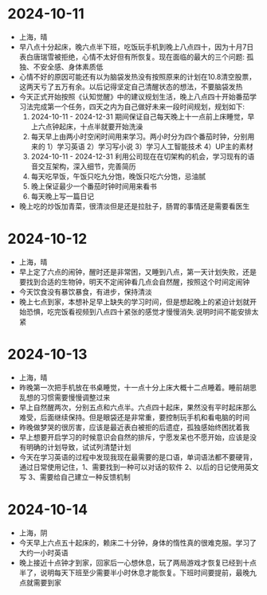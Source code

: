 # 2024-10-11
+ 上海，晴
+ 早八点十分起床，晚六点半下班，吃饭玩手机到晚上八点四十，因为十月7日表白唐瑞雪被拒绝，心情不太好但有所恢复。现在面临的最大的三个问题: 孤独、不安全感、身体素质低
+ 心情不好的原因可能还有以为脑袋发热没有按照原来的计划在10.8清空股票，这两天亏了五万有余。以后记得坚定自己清醒状态的想法，不要脑袋发热
+ 今天正式开始按照《认知觉醒》中的建议规划生活，晚上八点四十开始番茄学习法完成第一个任务，四天之内为自己做好未来一段时间规划，规划如下:
    1. 2024-10-11 - 2024-12-31 期间保证自己每天晚上十一点前上床睡觉，早上六点钟起床，十点半就要开始洗澡
    2. 每天早上由两小时空闲时间用来学习。两小时分为四个番茄时钟，分别用来的 1）学习英语 2）学习写小说 3）学习人工智能技术  4）UP主的素材
    3. 2024-10-11 - 2024-12-31 利用公司现在在切架构的机会，学习现有的语音交互架构，深入细节，完善简历
    4. 每天吃早饭，午饭只吃九分饱，晚饭只吃六分饱，忌油腻
    5. 晚上保证最少一个番茄时钟时间用来看书
    6. 每天晚上写一篇日记
+ 晚上吃的炒饭加青菜，很清淡但是还是拉肚子，肠胃的事情还是需要看医生

# 2024-10-12
+ 上海，晴
+ 早上定了六点的闹钟，醒时还是非常困，又睡到八点，第一天计划失败，还是要找到合适的生物钟，明天不定闹钟看几点会自然醒，按照这个时间定闹钟
+ 今天饮食没有暴饮暴食，有进步，保持清淡
+ 晚上七点到家，本想补足早上缺失的学习时间，但是想起晚上的紧迫计划就开始恐惧，吃完饭看视频到八点四十紧张的感觉才慢慢消失.说明时间不能安排太紧

# 2024-10-13
+ 上海，晴
+ 昨晚第一次把手机放在书桌睡觉，十一点十分上床大概十二点睡着。睡前胡思乱想的习惯需要慢慢调整过来
+ 早上自然醒两次，分别五点和六点半。六点四十起床，果然没有平时起床那么难受，后面继续保持。但是眼袋还是非常重，要控制玩手机和看电脑的时间
+ 昨晚做梦哭的很厉害，应该是最近表白被拒的后遗症，孤独感始终困扰着我
+ 早上想要开启学习的时候意识会自然的排斥，宁愿发呆也不愿开始，应该是没有明确的计划导致，试试列清楚计划
+ 今天在学习英语的过程中发现我现在最需要的是口语，单词语法都不要硬背，通过日常使用记住，1、需要找到一种可以对话的软件 2、以后的日记使用英文写 3、需要给自己建立一种反馈机制

# 2024-10-14
+ 上海，阴
+ 今天早上六点五十起床的，赖床二十分钟，身体的惰性真的很难克服。学习了大约一小时英语
+ 晚上接近十点钟才到家，回家后一心想休息，玩了两局游戏才恢复已经到十点半了，说明每天下班至少需要半小时休息才能恢复。下班时间要提前，最晚九点就需要到家


